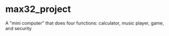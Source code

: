 # max32_project
A "mini computer" that does four functions: calculator, music player, game, and security
